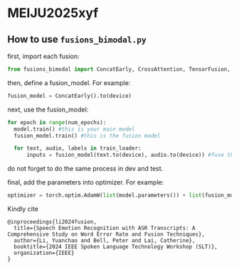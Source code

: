 # MEIJU2025xyf

## How to use ```fusions_bimodal.py```

first, import each fusion:

```python
from fusions_bimodal import ConcatEarly, CrossAttention, TensorFusion, NLgate, MISA, ModalityGatedFusion #import each fusion function, except late fusion
```

then, define a fusion_model. For example:

```python
fusion_model = ConcatEarly().to(device)
```

next, use the fusion_model:

```python
for epoch in range(num_epochs):
  model.train() #this is your main model
  fusion_model.train() #this is the fusion model

  for text, audio, labels in train_loader:
      inputs = fusion_model(text.to(device), audio.to(device)) #fuse the audio and text features after loading them
```
do not forget to do the same process in dev and test.

final, add the parameters into optimizer. For example:

```python
optimizer = torch.optim.AdamW(list(model.parameters()) + list(fusion_model.parameters()), lr=5e-4, eps=1e-8, weight_decay=1e-5)
```

Kindly cite

```
@inproceedings{li2024fusion,
  title={Speech Emotion Recognition with ASR Transcripts: A Comprehensive Study on Word Error Rate and Fusion Techniques},
  author={Li, Yuanchao and Bell, Peter and Lai, Catherine},
  booktitle={2024 IEEE Spoken Language Technology Workshop (SLT)},
  organization={IEEE}
}
```
